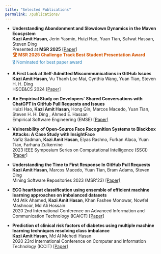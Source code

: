 ```yaml
---
title: "Selected Publications"
permalink: /publications/
---
```

<ul>
	<li>
		<b>Understanding Abandonment and Slowdown Dynamics in the Maven Ecosystem</b><br/>
		<b>Kazi Amit Hasan</b>, Jerin Yasmin, Huizi Hao, Yuan Tian, Safwat Hassan, Steven Ding<br/>
		Presented at <b>MSR 2025</b> 
		<a href='#'>[Paper]</a><br/>
		<span style="color: #d35400; font-weight: bold;">🏆 MSR 2025 Challenge Track Best Student Presentation Award</span><br/>
		<span style="color: #2980b9;">🎖️ Nominated for best paper award</span>
	</li>
</ul>

<ul>
	<li><b> A First Look at Self-Admitted Miscommunications in GitHub Issues</b>
			<br/>
		    <b>Kazi Amit Hasan</b>, Vu Thanh Loc Mai, Cynthia Wang, Yuan Tian, Steven H. H. Ding
			<br/>
			HSCE&CS 2024
 <a href='https://dl.acm.org/doi/abs/10.1145/3691621.3694942'>[Paper]</a>
			<br/>
	</li>
</ul>

<ul>
	<li><b> An Empirical Study on Developers' Shared Conversations with ChatGPT in GitHub Pull Requests and Issues</b>
			<br/>
		    Huizi Hao, <b>Kazi Amit Hasan</b>, Hong Qin, Marcos Macedo, Yuan Tian, Steven H. H. Ding , Ahmed E. Hassan
			<br/>
			Empirical Software Engineering (EMSE) 
 <a href='#'>[Paper]</a>
			<br/>
	</li>
</ul>
<ul>
	<li><b> Vulnerability of Open-Source Face Recognition Systems to Blackbox Attacks: A Case Study with InsightFace</b>
			<br/>
		    Nafiz Sadman, <b>Kazi Amit Hasan</b>, Elyas Rashno, Furkan Alaca, Yuan Tian, Farhana Zulkernine
			<br/>
			2023 IEEE Symposium Series on Computational Intelligence (SSCI)
 <a href='https://ieeexplore.ieee.org/abstract/document/10371801/'>[Paper]</a>
			<br/>
	</li>
</ul>
<ul>
	<li><b> Understanding the Time to First Response In GitHub Pull Requests</b>
			<br/>
		    <b>Kazi Amit Hasan</b>, Marcos Macedo, Yuan Tian, Bram Adams, Steven Ding
			<br/>
			Mining Software Repositories 2023 (MSR'23) <a href='https://arxiv.org/abs/2304.08426'>[Paper]</a>
			<br/>
	</li>
</ul>
<ul>
	<li><b> ECG heartbeat classification using ensemble of efficient machine learning approaches on imbalanced datasets</b>
			<br/>
			Md Atik Ahamed, <b>Kazi Amit Hasan</b>, Khan Fashee Monowar, Nowfel Mashnoor, Md Ali Hossain
			<br/>
			2020 2nd International Conference on Advanced Information and Communication Technology (ICAICT) <a href='https://ieeexplore.ieee.org/abstract/document/9333534'>[Paper]</a>
            <br/>
	</li>
</ul>

<ul>
	<li><b> Prediction of clinical risk factors of diabetes using multiple machine learning techniques resolving class imbalance</b>
			<br/>
			<b>Kazi Amit Hasan</b>, Md Al Mehedi Hasan
			<br/>
			2020 23rd International Conference on Computer and Information Technology (ICCIT) <a href='https://ieeexplore.ieee.org/abstract/document/9392694'>[Paper]</a>
            <br/>
	</li>
</ul>

<!-- <ul>
	<li><b> Classification of Parkinson's Disease by Analyzing Multiple Vocal Features Sets</b>
			<br/>
			<b>Kazi Amit Hasan</b>, Md Al Mehedi Hasan
			<br/>
			2020 IEEE Region 10 Symposium (TENSYMP) <a href='https://ieeexplore.ieee.org/abstract/document/9230842'>[Paper]</a>
            <br/>
	</li>
</ul> -->

<!-- <ul>
	<li><b> Identification and Analysis of Risk Factors of Lower Back Pain Using Machine Learning Approaches</b>
			<br/>
			<b>Kazi Amit Hasan</b>, Md Al Mehedi Hasan
			<br/>
			2020 11th International Conference on Electrical and Computer Engineering (ICECE) <a href='https://ieeexplore.ieee.org/abstract/document/9393098'>[Paper]</a>
            <br/>
	</li>
</ul> -->
